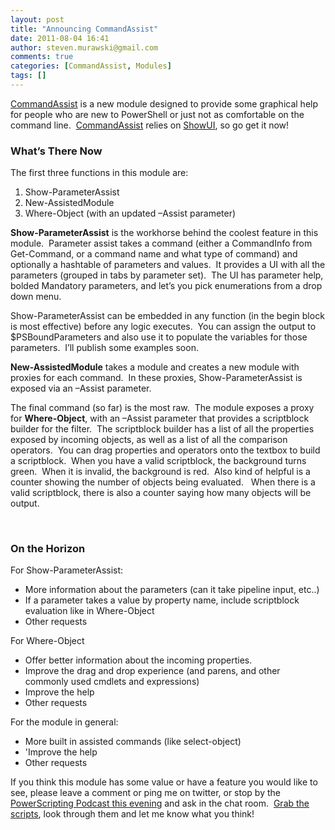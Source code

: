 ```yaml
---
layout: post
title: "Announcing CommandAssist"
date: 2011-08-04 16:41
author: steven.murawski@gmail.com
comments: true
categories: [CommandAssist, Modules]
tags: []
---
```



<a href="http://download.usepowershell.com/CommandAssist.zip" target="_blank">CommandAssist</a> is a new module designed to provide some graphical help for people who are new to PowerShell or just not as comfortable on the command line.&#160; <a href="http://download.usepowershell.com/CommandAssist.zip" target="_blank">CommandAssist</a> relies on <a href="http://showui.codeplex.com" target="_blank">ShowUI</a>, so go get it now!



### What’s There Now




The first three functions in this module are:



1.  Show-ParameterAssist
2.  New-AssistedModule
3.  Where-Object (with an updated –Assist parameter)


**Show-ParameterAssist** is the workhorse behind the coolest feature in this module.&#160; Parameter assist takes a command (either a CommandInfo from Get-Command, or a command name and what type of command) and optionally a hashtable of parameters and values.&#160; It provides a UI with all the parameters (grouped in tabs by parameter set).&#160; The UI has parameter help, bolded Mandatory parameters, and let’s you pick enumerations from a drop down menu.



Show-ParameterAssist can be embedded in any function (in the begin block is most effective) before any logic executes.&#160; You can assign the output to $PSBoundParameters and also use it to populate the variables for those parameters.&#160; I’ll publish some examples soon.



**New-AssistedModule** takes a module and creates a new module with proxies for each command.&#160; In these proxies, Show-ParameterAssist is exposed via an –Assist parameter.



The final command (so far) is the most raw.&#160; The module exposes a proxy for **Where-Object**, with an –Assist parameter that provides a scriptblock builder for the filter.&#160; The scriptblock builder has a list of all the properties exposed by incoming objects, as well as a list of all the comparison operators.&#160; You can drag properties and operators onto the textbox to build a scriptblock.&#160; When you have a valid scriptblock, the background turns green.&#160; When it is invalid, the background is red.&#160; Also kind of helpful is a counter showing the number of objects being evaluated.&#160;&#160; When there is a valid scriptblock, there is also a counter saying how many objects will be output.



&#160;



### On the Horizon




For Show-ParameterAssist:



*   More information about the parameters (can it take pipeline input, etc..)
*   If a parameter takes a value by property name, include scriptblock evaluation like in Where-Object
*   Other requests


For Where-Object



*   Offer better information about the incoming properties.
*   Improve the drag and drop experience (and parens, and other commonly used cmdlets and expressions)
*   Improve the help
*   Other requests


For the module in general:



*   More built in assisted commands (like select-object)
*   'Improve the help
*   Other requests     


If you think this module has some value or have a feature you would like to see, please leave a comment or ping me on twitter, or stop by the <a href="http://powerscripting.wordpress.com/2011/08/01/up-next-steven-murawski/" target="_blank">PowerScripting Podcast this evening</a> and ask in the chat room.&#160; <a href="http://download.usepowershell.com/CommandAssist.zip" target="_blank">Grab the scripts</a>, look through them and let me know what you think!


